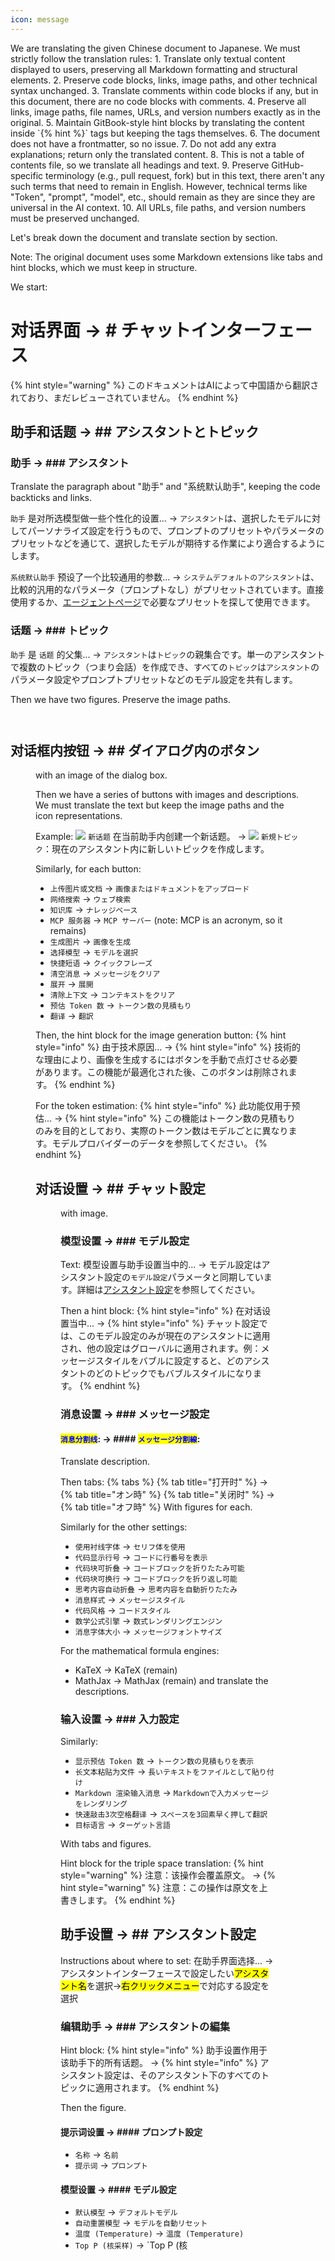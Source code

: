 ```yaml
---
icon: message
---
```

<think>
We are translating the given Chinese document to Japanese. We must strictly follow the translation rules:
1. Translate only textual content displayed to users, preserving all Markdown formatting and structural elements.
2. Preserve code blocks, links, image paths, and other technical syntax unchanged.
3. Translate comments within code blocks if any, but in this document, there are no code blocks with comments.
4. Preserve all links, image paths, file names, URLs, and version numbers exactly as in the original.
5. Maintain GitBook-style hint blocks by translating the content inside `{% hint %}` tags but keeping the tags themselves.
6. The document does not have a frontmatter, so no issue.
7. Do not add any extra explanations; return only the translated content.
8. This is not a table of contents file, so we translate all headings and text.
9. Preserve GitHub-specific terminology (e.g., pull request, fork) but in this text, there aren't any such terms that need to remain in English. However, technical terms like "Token", "prompt", "model", etc., should remain as they are since they are universal in the AI context.
10. All URLs, file paths, and version numbers must be preserved unchanged.

Let's break down the document and translate section by section.

Note: The original document uses some Markdown extensions like tabs and hint blocks, which we must keep in structure.

We start:

# 对话界面 → # チャットインターフェース


{% hint style="warning" %}
このドキュメントはAIによって中国語から翻訳されており、まだレビューされていません。
{% endhint %}




## 助手和话题 → ## アシスタントとトピック

### 助手 → ### アシスタント

Translate the paragraph about "助手" and "系统默认助手", keeping the code backticks and links.

`助手` 是对所选模型做一些个性化的设置... → 
`アシスタント`は、選択したモデルに対してパーソナライズ設定を行うもので、プロンプトのプリセットやパラメータのプリセットなどを通じて、選択したモデルが期待する作業により適合するようにします。

`系统默认助手` 预设了一个比较通用的参数... → 
`システムデフォルトのアシスタント`は、比較的汎用的なパラメータ（プロンプトなし）がプリセットされています。直接使用するか、[エージェントページ](agents.md)で必要なプリセットを探して使用できます。

### 话题 → ### トピック

`助手` 是 `话题` 的父集... → 
`アシスタント`は`トピック`の親集合です。単一のアシスタントで複数のトピック（つまり会話）を作成でき、すべての`トピック`は`アシスタント`のパラメータ設定やプロンプトプリセットなどのモデル設定を共有します。

Then we have two figures. Preserve the image paths.

<figure><img src="../../.gitbook/assets/image (4) (1) (1).png" alt=""><figcaption></figcaption></figure>
<figure><img src="../../.gitbook/assets/image (5) (1) (1) (1).png" alt=""><figcaption></figcaption></figure>

## 对话框内按钮 → ## ダイアログ内のボタン

<figure> with an image of the dialog box.

Then we have a series of buttons with images and descriptions. We must translate the text but keep the image paths and the icon representations.

Example: 
![](../../.gitbook/assets/对话界面/新话题.png) `新话题` 在当前助手内创建一个新话题。 → 
![](../../.gitbook/assets/对话界面/新话题.png) `新規トピック`：現在のアシスタント内に新しいトピックを作成します。

Similarly, for each button:

- `上传图片或文档` → `画像またはドキュメントをアップロード`
- `网络搜索` → `ウェブ検索`
- `知识库` → `ナレッジベース`
- `MCP 服务器` → `MCP サーバー` (note: MCP is an acronym, so it remains)
- `生成图片` → `画像を生成`
- `选择模型` → `モデルを選択`
- `快捷短语` → `クイックフレーズ`
- `清空消息` → `メッセージをクリア`
- `展开` → `展開`
- `清除上下文` → `コンテキストをクリア`
- `预估 Token 数` → `トークン数の見積もり`
- `翻译` → `翻訳`

Then, the hint block for the image generation button:
{% hint style="info" %}
由于技术原因... → 
{% hint style="info" %}
技術的な理由により、画像を生成するにはボタンを手動で点灯させる必要があります。この機能が最適化された後、このボタンは削除されます。
{% endhint %}

For the token estimation:
{% hint style="info" %}
此功能仅用于预估... → 
{% hint style="info" %}
この機能はトークン数の見積もりのみを目的としており、実際のトークン数はモデルごとに異なります。モデルプロバイダーのデータを参照してください。
{% endhint %}

## 对话设置 → ## チャット設定

<figure> with image.

### 模型设置 → ### モデル設定

Text: 模型设置与助手设置当中的... → 
モデル設定はアシスタント設定の`モデル設定`パラメータと同期しています。詳細は[アシスタント設定](chat.md#bian-ji-zhu-shou)を参照してください。

Then a hint block:
{% hint style="info" %}
在对话设置当中... → 
{% hint style="info" %}
チャット設定では、このモデル設定のみが現在のアシスタントに適用され、他の設定はグローバルに適用されます。例：メッセージスタイルをバブルに設定すると、どのアシスタントのどのトピックでもバブルスタイルになります。
{% endhint %}

### 消息设置 → ### メッセージ設定

#### <mark style="color:blue;">**`消息分割线`**</mark>: → #### <mark style="color:blue;">**`メッセージ分割線`**</mark>:

Translate description.

Then tabs:
{% tabs %}
{% tab title="打开时" %} → {% tab title="オン時" %}
{% tab title="关闭时" %} → {% tab title="オフ時" %}
With figures for each.

Similarly for the other settings:

- `使用衬线字体` → `セリフ体を使用`
- `代码显示行号` → `コードに行番号を表示`
- `代码块可折叠` → `コードブロックを折りたたみ可能`
- `代码块可换行` → `コードブロックを折り返し可能`
- `思考内容自动折叠` → `思考内容を自動折りたたみ`
- `消息样式` → `メッセージスタイル`
- `代码风格` → `コードスタイル`
- `数学公式引擎` → `数式レンダリングエンジン`
- `消息字体大小` → `メッセージフォントサイズ`

For the mathematical formula engines:
* KaTeX → KaTeX (remain)
* MathJax → MathJax (remain)
and translate the descriptions.

### 输入设置 → ### 入力設定

Similarly:
- `显示预估 Token 数` → `トークン数の見積もりを表示`
- `长文本粘贴为文件` → `長いテキストをファイルとして貼り付け`
- `Markdown 渲染输入消息` → `Markdownで入力メッセージをレンダリング`
- `快速敲击3次空格翻译` → `スペースを3回素早く押して翻訳`
- `目标语言` → `ターゲット言語`

With tabs and figures.

Hint block for the triple space translation:
{% hint style="warning" %}
注意：该操作会覆盖原文。 → 
{% hint style="warning" %}
注意：この操作は原文を上書きします。
{% endhint %}

## 助手设置 → ## アシスタント設定

Instructions about where to set: 在助手界面选择... → 
アシスタントインターフェースで設定したい<mark style="background-color:yellow;">アシスタント名</mark>を選択→<mark style="background-color:yellow;">右クリックメニュー</mark>で対応する設定を選択

### 编辑助手 → ### アシスタントの編集

Hint block:
{% hint style="info" %}
助手设置作用于该助手下的所有话题。 → 
{% hint style="info" %}
アシスタント設定は、そのアシスタント下のすべてのトピックに適用されます。
{% endhint %}

Then the figure.

#### 提示词设置 → #### プロンプト設定

- `名称` → `名前`
- `提示词` → `プロンプト`

#### 模型设置 → #### モデル設定

- `默认模型` → `デフォルトモデル`
- `自动重置模型` → `モデルを自動リセット`
- `温度 (Temperature)` → `温度 (Temperature)`
- `Top P (核采样)` → `Top P (核
